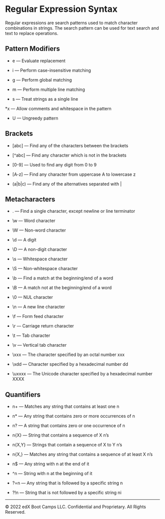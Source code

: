 # Regular Expression Syntax
Regular expressions are search patterns used to match character combinations in strings. The search pattern can be used for text search and text to replace operations.

## Pattern Modifiers
* e — Evaluate replacement

* i — Perform case-insensitive matching

* g — Perform global matching

* m — Perform multiple line matching

* s — Treat strings as a single line

*x — Allow comments and whitespace in the pattern

* U — Ungreedy pattern

## Brackets
* [abc] — Find any of the characters between the brackets

* [^abc] — Find any character which is not in the brackets

* [0-9] — Used to find any digit from 0 to 9

* [A-z] — Find any character from uppercase A to lowercase z

* (a|b|c) — Find any of the alternatives separated with |

## Metacharacters
* . — Find a single character, except newline or line terminator
* \w — Word character

* \W — Non-word character

* \d — A digit

* \D — A non-digit character

* \s — Whitespace character

* \S — Non-whitespace character

* \b — Find a match at the beginning/end of a word

* \B — A match not at the beginning/end of a word

* \0 — NUL character

* \n — A new line character

* \f — Form feed character

* \r — Carriage return character

* \t — Tab character

* \v — Vertical tab character

* \xxx — The character specified by an octal number xxx

* \xdd — Character specified by a hexadecimal number dd

* \uxxxx — The Unicode character specified by a hexadecimal number XXXX

## Quantifiers
* n+ — Matches any string that contains at least one n

* n* — Any string that contains zero or more occurrences of n

* n? — A string that contains zero or one occurrence of n

* n{X} — String that contains a sequence of X n’s

* n{X,Y} — Strings that contain a sequence of X to Y n’s

* n{X,} — Matches any string that contains a sequence of at least X n’s

* n$ — Any string with n at the end of it

* ^n — String with n at the beginning of it

* ?=n — Any string that is followed by a specific string n

* ?!n — String that is not followed by a specific string ni

---
© 2022 edX Boot Camps LLC. Confidential and Proprietary. All Rights Reserved.